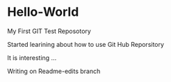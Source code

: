 # Hello-World
My First GIT Test Reposotory


Started learining about how to use Git Hub Reporsitory

It is interesting ...

Writing on Readme-edits branch

